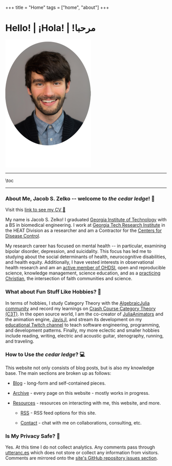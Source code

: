 +++
title = "Home"
tags = ["home", "about"]
+++

# Hello! | ¡Hola! | !مرحبا

![center-aligned-image](/assets/rounded_profile_reduced.png)

---

\toc

---

### About Me, Jacob S. Zelko -- welcome to _the cedar ledge_! :wave:

<!--TODO: Update my CV - convert to Markdown with pandoc filter?-->
<!--TODO: Add CV page-->
Visit this [link to see my CV :page_facing_up:](https://drive.google.com/file/d/1ypAm8i6eYd7cZfFolItf4Q6B08459VwP/view?usp=sharing)

My name is Jacob S. Zelko!
I graduated [Georgia Institute of Technology](https://www.bme.gatech.edu/) with a BS in biomedical engineering.
I work at [Georgia Tech Research Institute](https://gtri.gatech.edu/) in the HEAT Division as a researcher and am a Contractor for the [Centers for Disease Control](https://www.cdc.gov/).

My research career has focused on mental health -- in particular, examining bipolar disorder, depression, and suicidality.
This focus has led me to studying about the social determinants of health, neurocognitive disabilities, and health equity.
Additionally, I have vested interests in observational health research and am an [active member of OHDSI](https://www.ohdsi.org), open and reproducible science, knowledge management, science education, and as a [practicing Christian](05072022162026-personal-faith-perspectives), the intersection of faith communities and science.

### What about Fun Stuff Like Hobbies? :guitar:

In terms of hobbies, I study Category Theory with the [AlgebraicJulia community](https://www.algebraicjulia.org/) and record my learnings on [Crash Course Category Theory (C3T)](https://jacobzelko.com/C3T/).
In the open source world, I am the co-creator of [JuliaAnimators](https://github.com/JuliaAnimators) and the animation engine, [Javis.jl](https://github.com/JuliaAnimators/Javis.jl), and stream its development on my [educational Twitch channel](https://www.twitch.tv/thecedarprince) to teach software engineering, programming, and development patterns.
Finally, my more eclectic and smaller hobbies include reading, writing, electric and acoustic guitar, stenography, running, and traveling.


### How to Use _the cedar ledge_? :computer:

This website not only consists of blog posts, but is also my knowledge base.
The main sections are broken up as follows:

- [Blog](/blog/) - long-form and self-contained pieces.

- [Archive](/archive/) - every page on this website - mostly works in progress.

- [Resources](/resources/) - resources on interacting with me, this website, and more.

    - [RSS](/resources/#rss) - RSS feed options for this site.

    - [Contact](/resources/#contact-me) - chat with me on collaborations, consulting, etc.

### Is My Privacy Safe? :ninja:

Yes.
At this time I do not collect analytics.
Any comments pass through [utteranc.es](https://utteranc.es/) which does not store or collect any information from visitors.
Comments are mirrored onto the [site's GitHub repository issues section](https://github.com/TheCedarPrince/thecedarprince.github.io/issues).
